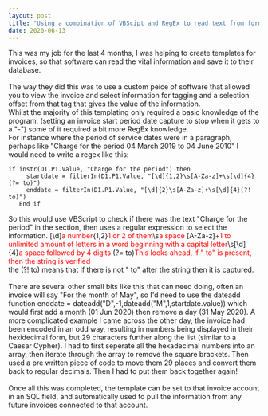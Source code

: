 ```yaml
---
layout: post
title: "Using a combination of VBScipt and RegEx to read text from forms"
date: 2020-06-13
---
```

This was my job for the last 4 months, I was helping to create templates for invoices, so that software can read the vital information
 and save it to their database. <br /><br />
 The way they did this was to use a custom peice of software that allowed you to view the invoice and select information for tagging
  and a selection offset from that tag that gives the value of the information.<br />
Whilst the majority of this templating only required a basic knowledge of the program, (setting an invoice start period date 
capture to stop when it gets to a "-") some of it required a bit more RegEx knowledge. <br />
For instance where the period of service dates were in a paragraph, perhaps like "Charge for the period 04 March 2019 to 04 June 2010"
   I would need to write a regex like this:<br />
   <pre><code>if instr(D1.P1.Value, "Charge for the period") then  
     startdate = filterIn(D1.P1.Value, "[\d]{1,2}\s[A-Za-z]+\s[\d]{4}(?= to)")
     enddate = filterIn(D1.P1.Value, "[\d]{2}\s[A-Za-z]+\s[\d]{4}(?! to)")
   End if
</code></pre>
So this would use VBScript to check if there was the text "Charge for the period" in the section, then uses a regular expression to 
select the information. [\d]<span style="color:red;">a number</span>{1,2}<span style="color:red;">1 or 2 of them</span>\s<span style="color:red;">a space</span>
[A-Za-z]+<span style="color:red;">1 to unlimited amount of letters in a word beginning with a capital letter</span>\s[\d]{4}<span style="color:red;">a space followed by 4 digits</span>
(?= to)<span style="color:red;">This looks ahead, if " to" is present, then the string is verified</span><br />
the (?! to) means that if there is not " to" after the string then it is captured.<br /><br />
There are several other small bits like this that can need doing, often an invoice will say "For the month of May", so I'd need to 
use the dateadd function enddate = dateadd("D",-1,dateadd("M",1,startdate.value)) which would first add a month (01 Jun 2020) then
 remove a day (31 May 2020). A more complicated example I came across the other day, the invoice had been encoded in an odd way, resulting in
  numbers being displayed in their hexidecimal form, but 29 characters further along the list (similar to a Caesar Cypher). I had to first seperate all the hexadecimal
   numbers into an array, then iterate through the array to remove the square brackets. Then used a pre written piece of code to 
   move them 29 places and convert them back to regular decimals. Then I had to put them back together again!<br /><br />
   Once all this was completed, the template can be set to that invoice account in an SQL field, and automatically used to pull the information
    from any future invoices connected to that account. <br />
    

